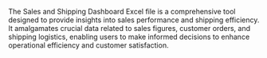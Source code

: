 The Sales and Shipping Dashboard Excel file is a comprehensive tool designed to provide insights into sales performance and shipping efficiency. It amalgamates crucial data related to sales figures, customer orders, and shipping logistics, enabling users to make informed decisions to enhance operational efficiency and customer satisfaction.
